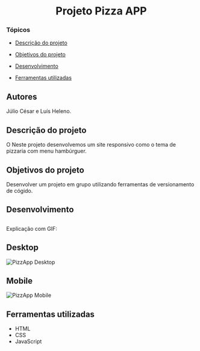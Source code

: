 <h1 align="center"> Projeto Pizza APP </h1>

### Tópicos 

- [Descrição do projeto](#descrição-do-projeto)

- [Objetivos do projeto](#objetivos-do-projeto)

- [Desenvolvimento](#desenvolvimento)

- [Ferramentas utilizadas](#ferramentas-utilizadas)

###

## Autores
Júlio César e Luís Heleno.

## Descrição do projeto
O Neste projeto desenvolvemos um site responsivo como o tema de pizzaria com menu hambúrguer.

## Objetivos do projeto
Desenvolver um projeto em grupo utilizando ferramentas de versionamento de cógido.

###

## Desenvolvimento

## 

Explicação com GIF:

## Desktop

![PizzApp Desktop](https://user-images.githubusercontent.com/67832656/203660476-0ab9065b-61cf-4899-b505-f52fdd1842b5.gif)

## Mobile

![PizzApp Mobile](https://user-images.githubusercontent.com/67832656/203660501-93659407-a65e-4015-990d-bdde5d4c9221.gif)



## Ferramentas utilizadas
- HTML
- CSS 
- JavaScript 
